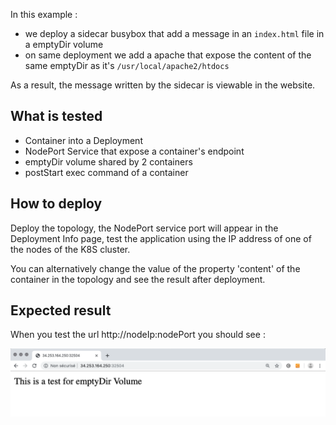 In this example :
* we deploy a sidecar busybox that add a message in an `index.html` file in a emptyDir volume
* on same deployment we add a apache that expose the content of the same emptyDir as it's `/usr/local/apache2/htdocs`

As a result, the message written by the sidecar is viewable in the website.

## What is tested

* Container into a Deployment
* NodePort Service that expose a container's endpoint
* emptyDir volume shared by 2 containers
* postStart exec command of a container

## How to deploy

Deploy the topology, the NodePort service port will appear in the Deployment Info page, test the application using the IP address of one of the nodes of the K8S cluster.

You can alternatively change the value of the property 'content' of the container in the topology and see the result after deployment.

## Expected result

When you test the url http://nodeIp:nodePort you should see :

![emptyDir.png](images/emptyDir.png)
